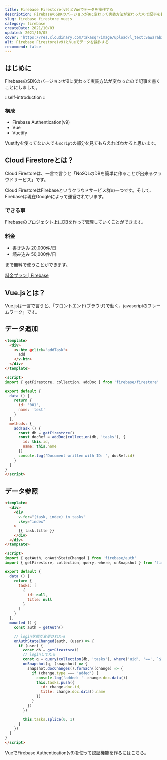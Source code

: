```yaml
---
title: Firebase Firestore(v9)とVueでデータを操作する
description: FirebaseのSDKのバージョンが9に変わって実装方法が変わったので記事を書くことにしました。構成はFirebase Authentication(v9)、Vue、Vuetifyです。Vuetifyを使ってない人でもscriptの部分を見てもらえればわかると思います。
slug: firebase_firestore_vuejs
category: firebase
createDate: 2021/10/03
updated: 2021/10/05
cover: 'https://res.cloudinary.com/takasqr/image/upload/l_text:Sawarabi%20Gothic_80_bold:Firebase Firestore(v9)とVueでデータを操作する,co_rgb:fff,w_620,c_fit/v1712091289/ogp_image_zorhlz.png'
alt: Firebase Firestore(v9)とVueでデータを操作する
recommend: false
---
```

## はじめに



FirebaseのSDKのバージョンが9に変わって実装方法が変わったので記事を書くことにしました。

::self-introduction
::

### 構成
* Firebase Authentication(v9)
* Vue
* Vuetify

Vuetifyを使ってない人でも`script`の部分を見てもらえればわかると思います。

## Cloud Firestoreとは？
Cloud Firestoreは、一言で言うと「NoSQLのDBを簡単に作ることが出来るクラウドサービス」です。

Cloud FirestoreはFirebaseというクラウドサービス群の一つです。そして、Firebaseは現在Googleによって運営されています。

### できる事
Firebaseのプロジェクト上にDBを作って管理していくことができます。

### 料金

* 書き込み 20,000件/日
* 読み込み 50,000件/日


まで無料で使うことができます。

[料金プラン | Firebase](https://firebase.google.com/pricing?hl=ja)

## Vue.jsとは？

Vue.jsは一言で言うと、「フロントエンド(ブラウザ)で動く、javascriptのフレームワーク」です。



## データ追加
```html
<template>
  <div>
    <v-btn @click="addTask">
      add
    </v-btn>
  </div>
</template>

<script>
import { getFirestore, collection, addDoc } from 'firebase/firestore'

export default {
  data () {
    return {
      id: '001',
      name: 'test'
    }
  },
  methods: {
    addTask () {
      const db = getFirestore()
      const docRef = addDoc(collection(db, 'tasks'), {
        id: this.id,
        name: this.name
      })
      console.log('Document written with ID: ', docRef.id)
    }
  }
}
</script>

```

## データ参照
```html
<template>
  <div>
    <div
      v-for="(task, index) in tasks"
      :key="index"
    >
      {{ task.title }}
    </div>
  </div>
</template>

<script>
import { getAuth, onAuthStateChanged } from 'firebase/auth'
import { getFirestore, collection, query, where, onSnapshot } from 'firebase/firestore'

export default {
  data () {
    return {
      tasks: [
        {
          id: null,
          title: null
        }
      ]
    }
  },
  mounted () {
    const auth = getAuth()

    // login状態が変更されたら
    onAuthStateChanged(auth, (user) => {
      if (user) {
        const db = getFirestore()
        // loginしてたら
        const q = query(collection(db, 'tasks'), where('uid', '==', `${user.uid}`))
        onSnapshot(q, (snapshot) => {
          snapshot.docChanges().forEach((change) => {
            if (change.type === 'added') {
              console.log('added: ', change.doc.data())
              this.tasks.push({
                id: change.doc.id,
                title: change.doc.data().name
              })
            }
          })
        })

        this.tasks.splice(0, 1)
      }
    })
  }
}
</script>
```


VueでFirebase Authentication(v9)を使って認証機能を作るにはこちら。

<post-card-small slug="firebase_authentication_vuejs" lang="ja"></post-card-small>